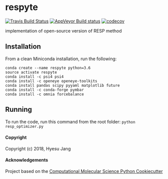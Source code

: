 respyte
==============================
[//]: # (Badges)
[![Travis Build Status](https://travis-ci.org/REPLACE_WITH_OWNER_ACCOUNT/respyte.png)](https://travis-ci.org/REPLACE_WITH_OWNER_ACCOUNT/respyte)
[![AppVeyor Build status](https://ci.appveyor.com/api/projects/status/REPLACE_WITH_APPVEYOR_LINK/branch/master?svg=true)](https://ci.appveyor.com/project/REPLACE_WITH_OWNER_ACCOUNT/respyte/branch/master)
[![codecov](https://codecov.io/gh/REPLACE_WITH_OWNER_ACCOUNT/respyte/branch/master/graph/badge.svg)](https://codecov.io/gh/REPLACE_WITH_OWNER_ACCOUNT/respyte/branch/master)

implementation of open-source version of RESP method

## Installation
From a clean Miniconda installation, run the following:

```
conda create --name respyte python=3.6
source activate respyte
conda install -c psi4 psi4
conda install -c openeye openeye-toolkits
conda install pandas scipy pyyaml matplotlib future
conda install -c conda-forge pymbar
conda install -c omnia forcebalance
```

## Running
To run the code, run this command from the root folder:
`python resp_optimizer.py`


#### Copyright

Copyright (c) 2018, Hyesu Jang


#### Acknowledgements

Project based on the
[Computational Molecular Science Python Cookiecutter](https://github.com/molssi/cookiecutter-cms)


